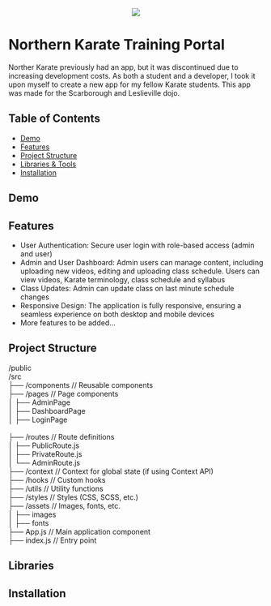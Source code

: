 <p align="center">
  <img src="https://camo.githubusercontent.com/4baa988ea66778f288650492a114f2a114c147c1673952d51de30bb817300779/68747470733a2f2f746865636f646562797465732e636f6d2f77702d636f6e74656e742f77656270632d70617373746872752e7068703f7372633d687474703a2f2f746865636f646562797465732e636f6d2f77702d636f6e74656e742f75706c6f6164732f323032332f30322f66726f6e74656e642d6d656e746f722d7265766965772e706e67266e6f63616368653d31"/>
</p>

# Northern Karate Training Portal 

Norther Karate previously had an app, but it was discontinued due to increasing development costs. As both a student and a developer, I took it upon myself to create a new app for my fellow Karate students. This app was made for the Scarborough and Leslieville dojo.

## Table of Contents
- [Demo](#demo)
- [Features](#features)
- [Project Structure](#project-structure)
- [Libraries & Tools](#libraries)
- [Installation](#installation)

## Demo

## Features
<ul>
  <li>User Authentication: Secure user login with role-based access (admin and user)</li>
  <li>Admin and User Dashboard: Admin users can manage content, including uploading new videos, editing and uploading class schedule. Users can view videos, Karate terminology, class schedule and syllabus</li>
  <li>Class Updates: Admin can update class on last minute schedule changes</li>
  <li>Responsive Design: The application is fully responsive, ensuring a seamless experience on both desktop and mobile devices</li>
  <li>More features to be added...</li>
</ul>

## Project Structure
/public<br/>
/src<br/>
  ├── /components       // Reusable components<br/>
  ├── /pages            // Page components<br/>
      │   ├── AdminPage<br/>
      │   ├── DashboardPage<br/>
      │   ├── LoginPage<br/>  
  ├── /routes           // Route definitions<br/>
  │   ├── PublicRoute.js<br/>
  │   ├── PrivateRoute.js<br/>
  │   └── AdminRoute.js <br/>
  ├── /context          // Context for global state (if using Context API)<br/>
  ├── /hooks            // Custom hooks<br/>
  ├── /utils            // Utility functions<br/>
  ├── /styles           // Styles (CSS, SCSS, etc.)<br/>
  ├── /assets           // Images, fonts, etc.<br/>
      │   ├── images<br/>
      │   ├── fonts<br/>
  ├── App.js            // Main application component<br/>
  ├── index.js          // Entry point<br/>

## Libraries

## Installation
